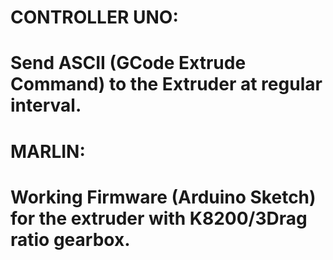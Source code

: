 # CONTROLLER UNO:
# Send ASCII (GCode Extrude Command) to the Extruder at regular interval.


# MARLIN:
# Working Firmware (Arduino Sketch) for the extruder with K8200/3Drag ratio gearbox.
